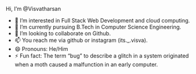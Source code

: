 Hi, I’m @Visvatharsan
- 👀 I’m interested in Full Stack Web Development and cloud computing.
- 🌱 I’m currently pursuing B.Tech in Computer Science Engineering.
- 💞️ I’m looking to collaborate on Github.
- 📫 You reach me via github or instagram (its._.visva).
- 😄 Pronouns: He/Him
- ⚡ Fun fact: The term “bug” to describe a glitch in a system originated when a moth caused a malfunction in an early computer.

<!---
Visvatharsan/Visvatharsan is a ✨ special ✨ repository because its `README.md` (this file) appears on your GitHub profile.
You can click the Preview link to take a look at your changes.
--->
